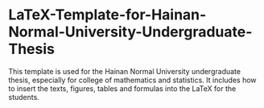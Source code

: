 # LaTeX-Template-for-Hainan-Normal-University-Undergraduate-Thesis
This template is used for the Hainan Normal University undergraduate thesis, especially for college of mathematics and statistics. It includes how to insert the texts, figures, tables and formulas into the LaTeX for the students.
